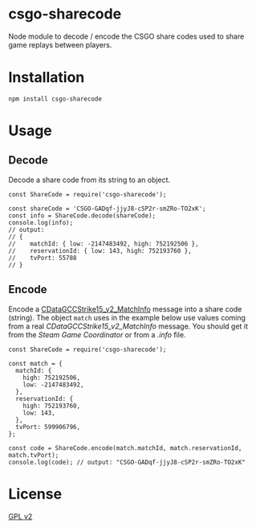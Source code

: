 # csgo-sharecode

Node module to decode / encode the CSGO share codes used to share game replays between players.

# Installation

`npm install csgo-sharecode`

# Usage

## Decode

Decode a share code from its string to an object.

```
const ShareCode = require('csgo-sharecode');

const shareCode = 'CSGO-GADqf-jjyJ8-cSP2r-smZRo-TO2xK';
const info = ShareCode.decode(shareCode);
console.log(info);
// output:
// {
//    matchId: { low: -2147483492, high: 752192506 },
//    reservationId: { low: 143, high: 752193760 },
//    tvPort: 55788
// }
```

## Encode

Encode a [CDataGCCStrike15_v2_MatchInfo](https://github.com/SteamRE/SteamKit/blob/master/Resources/Protobufs/csgo/cstrike15_gcmessages.proto#L773) message into a share code (string).
The object `match` uses in the example below use values coming from a real *CDataGCCStrike15_v2_MatchInfo* message.
You should get it from the *Steam Game Coordinator* or from a *.info* file.

```
const ShareCode = require('csgo-sharecode');

const match = {
  matchId: {
    high: 752192506,
    low: -2147483492,
  },
  reservationId: {
    high: 752193760,
    low: 143,
  },
  tvPort: 599906796,
};

const code = ShareCode.encode(match.matchId, match.reservationId, match.tvPort);
console.log(code); // output: "CSGO-GADqf-jjyJ8-cSP2r-smZRo-TO2xK"
```

# License

[GPL v2](https://github.com/akiver/csgo-sharecode/blob/master/LICENSE)
